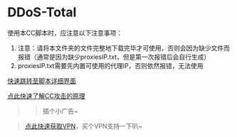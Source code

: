 # DDoS-Total
使用本CC脚本时，应注意以下注意事项：
1. 注意：请将本文件夹的文件完整地下载完毕才可使用，否则会因为缺少文件而报错（通常是因为缺少proxiesIP.txt，但是第一次报错后会自行生成）
2. proxiesIP.txt需要先内置可使用的代理IP，否则依然报错，无法使用

[快速跳转至脚本详细界面](https://github.com/tzaikmew/DDoS-Total/blob/main/CC/CC.py)

[点此快速了解CC攻击的原理](https://github.com/tzaikmew/DDoS-Total/tree/main/DDoS%E5%8E%9F%E7%90%86%E7%9A%84%E4%BB%8B%E7%BB%8D%20%20)

>> 插个小广告~

> [点此快速获取VPN](https://4m.cn/M8zzh)，买个VPN支持一下叭~
